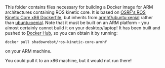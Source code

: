 This folder contains files necessary for building a Docker image for ARM architectures containing ROS kinetic core. It is based on [OSRF's ROS Kinetic Core x86 Dockerfile](https://github.com/osrf/docker_images/blob/master/ros/kinetic/kinetic-ros-core/Dockerfile), but inherits from [armhf/ubuntu:xenial](https://hub.docker.com/r/armhf/ubuntu/) rather than [ubuntu:xenial](https://hub.docker.com/_/ubuntu/). Note that it must be built on an ARM platform - you almost certainly cannot build it on your desktop/laptop! It has been built and pushed to [Docker Hub](https://hub.docker.com/r/shadowrobot/ros-kinetic-core-armhf/), so you can obtain it by running:

`docker pull shadowrobot/ros-kinetic-core-armhf`

on your ARM machine.

You could pull it to an x86 machine, but it would not run there!